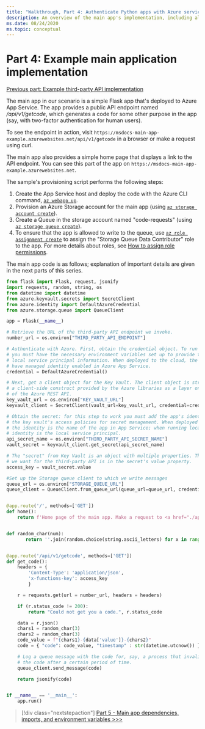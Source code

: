 ```yaml
---
title: "Walkthrough, Part 4: Authenticate Python apps with Azure services"
description: An overview of the main app's implementation, including all its code.
ms.date: 08/24/2020
ms.topic: conceptual
---
```


# Part 4: Example main application implementation

[Previous part: Example third-party API implementation](walkthrough-tutorial-authentication-03.md)

The main app in our scenario is a simple Flask app that's deployed to Azure App Service. The app provides a public API endpoint named */api/v1/getcode*, which generates a code for some other purpose in the app (say, with two-factor authentication for human users).

To see the endpoint in action, visit `https://msdocs-main-app-example.azurewebsites.net/api/v1/getcode` in a browser or make a request using curl.

The main app also provides a simple home page that displays a link to the API endpoint. You can see this part of the app on `https://msdocs-main-app-example.azurewebsites.net`.

The sample's provisioning script performs the following steps:

1. Create the App Service host and deploy the code with the Azure CLI command, [`az webapp up`](/cli/azure/webapp?view=azure-cli-latest#az-webapp-up).
1. Provision an Azure Storage account for the main app (using [`az storage account create`](/cli/azure/storage/account?view=azure-cli-latest#az-storage-account-create)).
1. Create a Queue in the storage account named "code-requests" (using [`az storage queue create`](/cli/azure/storage/queue?view=azure-cli-latest#az-storage-queue-create)).
1. To ensure that the app is allowed to write to the queue, use [`az role assignment create`](/cli/azure/role/assignment?view=azure-cli-latest#az-role-assignment-create) to assign the "Storage Queue Data Contributor" role to the app. For more details about roles, see [How to assign role permissions](how-to-assign-role-permissions.md).

The main app code is as follows; explanation of important details are given in the next parts of this series.

```python
from flask import Flask, request, jsonify
import requests, random, string, os
from datetime import datetime
from azure.keyvault.secrets import SecretClient
from azure.identity import DefaultAzureCredential
from azure.storage.queue import QueueClient

app = Flask(__name__)

# Retrieve the URL of the third-party API endpoint we invoke.
number_url = os.environ["THIRD_PARTY_API_ENDPOINT"]

# Authenticate with Azure. First, obtain the credential object. To run locally,
# you must have the necessary environment variables set up to provide the
# local service principal information. When deployed to the cloud, the app must
# have managed identity enabled in Azure App Service.
credential = DefaultAzureCredential()

# Next, get a client object for the Key Vault. The client object is strictly
# a client-side construct provided by the Azure libraries as a layer on top
# of the Azure REST API.
key_vault_url = os.environ["KEY_VAULT_URL"]
keyvault_client = SecretClient(vault_url=key_vault_url, credential=credential)

# Obtain the secret: for this step to work you must add the app's identity to
# the key vault's access policies for secret management. When deployed to the cloud
# the identity is the name of the app in App Service; when running locally, the
# identity is the local service principal.
api_secret_name = os.environ["THIRD_PARTY_API_SECRET_NAME"]
vault_secret = keyvault_client.get_secret(api_secret_name)

# The "secret" from Key Vault is an object with multiple properties. The access key
# we want for the third-party API is in the secret's value property.
access_key = vault_secret.value

#Set up the Storage queue client to which we write messages
queue_url = os.environ["STORAGE_QUEUE_URL"]
queue_client = QueueClient.from_queue_url(queue_url=queue_url, credential=credential)


@app.route('/', methods=['GET'])
def home():
    return f'Home page of the main app. Make a request to <a href="./api/v1/getcode">/api/v1/getcode</a>.'


def random_char(num):
       return ''.join(random.choice(string.ascii_letters) for x in range(num))


@app.route('/api/v1/getcode', methods=['GET'])
def get_code():
    headers = {
        'Content-Type': 'application/json',
        'x-functions-key': access_key
        }

    r = requests.get(url = number_url, headers = headers)

    if (r.status_code != 200):
        return "Could not get you a code.", r.status_code

    data = r.json()
    chars1 = random_char(3)
    chars2 = random_char(3)
    code_value = f"{chars1}-{data['value']}-{chars2}"
    code = { "code": code_value, "timestamp" : str(datetime.utcnow()) }

    # Log a queue message with the code for, say, a process that invalidates
    # the code after a certain period of time.
    queue_client.send_message(code)

    return jsonify(code)


if __name__ == '__main__':
    app.run()
```

> [!div class="nextstepaction"]
> [Part 5 - Main app dependencies, imports, and environment variables >>>](walkthrough-tutorial-authentication-05.md)
